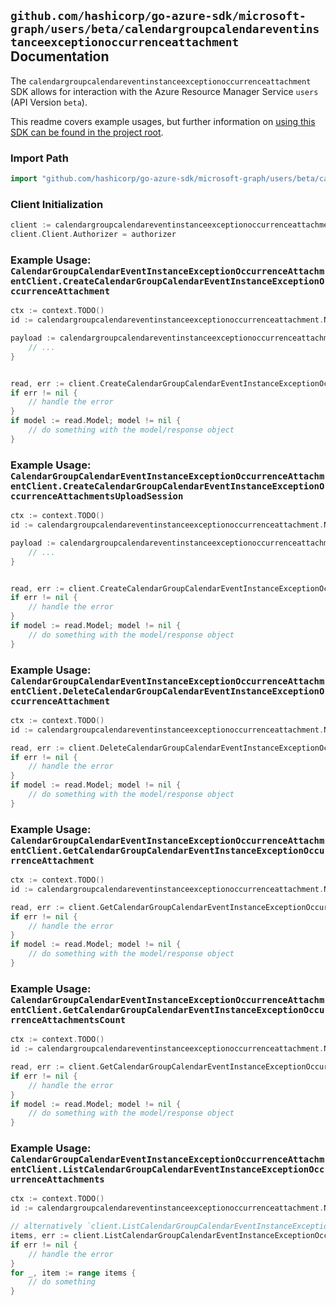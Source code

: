 
## `github.com/hashicorp/go-azure-sdk/microsoft-graph/users/beta/calendargroupcalendareventinstanceexceptionoccurrenceattachment` Documentation

The `calendargroupcalendareventinstanceexceptionoccurrenceattachment` SDK allows for interaction with the Azure Resource Manager Service `users` (API Version `beta`).

This readme covers example usages, but further information on [using this SDK can be found in the project root](https://github.com/hashicorp/go-azure-sdk/tree/main/docs).

### Import Path

```go
import "github.com/hashicorp/go-azure-sdk/microsoft-graph/users/beta/calendargroupcalendareventinstanceexceptionoccurrenceattachment"
```


### Client Initialization

```go
client := calendargroupcalendareventinstanceexceptionoccurrenceattachment.NewCalendarGroupCalendarEventInstanceExceptionOccurrenceAttachmentClientWithBaseURI("https://management.azure.com")
client.Client.Authorizer = authorizer
```


### Example Usage: `CalendarGroupCalendarEventInstanceExceptionOccurrenceAttachmentClient.CreateCalendarGroupCalendarEventInstanceExceptionOccurrenceAttachment`

```go
ctx := context.TODO()
id := calendargroupcalendareventinstanceexceptionoccurrenceattachment.NewUserIdCalendarGroupIdCalendarIdEventIdInstanceIdExceptionOccurrenceID("userIdValue", "calendarGroupIdValue", "calendarIdValue", "eventIdValue", "eventId1Value", "eventId2Value")

payload := calendargroupcalendareventinstanceexceptionoccurrenceattachment.Attachment{
	// ...
}


read, err := client.CreateCalendarGroupCalendarEventInstanceExceptionOccurrenceAttachment(ctx, id, payload)
if err != nil {
	// handle the error
}
if model := read.Model; model != nil {
	// do something with the model/response object
}
```


### Example Usage: `CalendarGroupCalendarEventInstanceExceptionOccurrenceAttachmentClient.CreateCalendarGroupCalendarEventInstanceExceptionOccurrenceAttachmentsUploadSession`

```go
ctx := context.TODO()
id := calendargroupcalendareventinstanceexceptionoccurrenceattachment.NewUserIdCalendarGroupIdCalendarIdEventIdInstanceIdExceptionOccurrenceID("userIdValue", "calendarGroupIdValue", "calendarIdValue", "eventIdValue", "eventId1Value", "eventId2Value")

payload := calendargroupcalendareventinstanceexceptionoccurrenceattachment.CreateCalendarGroupCalendarEventInstanceExceptionOccurrenceAttachmentsUploadSessionRequest{
	// ...
}


read, err := client.CreateCalendarGroupCalendarEventInstanceExceptionOccurrenceAttachmentsUploadSession(ctx, id, payload)
if err != nil {
	// handle the error
}
if model := read.Model; model != nil {
	// do something with the model/response object
}
```


### Example Usage: `CalendarGroupCalendarEventInstanceExceptionOccurrenceAttachmentClient.DeleteCalendarGroupCalendarEventInstanceExceptionOccurrenceAttachment`

```go
ctx := context.TODO()
id := calendargroupcalendareventinstanceexceptionoccurrenceattachment.NewUserIdCalendarGroupIdCalendarIdEventIdInstanceIdExceptionOccurrenceIdAttachmentID("userIdValue", "calendarGroupIdValue", "calendarIdValue", "eventIdValue", "eventId1Value", "eventId2Value", "attachmentIdValue")

read, err := client.DeleteCalendarGroupCalendarEventInstanceExceptionOccurrenceAttachment(ctx, id, calendargroupcalendareventinstanceexceptionoccurrenceattachment.DefaultDeleteCalendarGroupCalendarEventInstanceExceptionOccurrenceAttachmentOperationOptions())
if err != nil {
	// handle the error
}
if model := read.Model; model != nil {
	// do something with the model/response object
}
```


### Example Usage: `CalendarGroupCalendarEventInstanceExceptionOccurrenceAttachmentClient.GetCalendarGroupCalendarEventInstanceExceptionOccurrenceAttachment`

```go
ctx := context.TODO()
id := calendargroupcalendareventinstanceexceptionoccurrenceattachment.NewUserIdCalendarGroupIdCalendarIdEventIdInstanceIdExceptionOccurrenceIdAttachmentID("userIdValue", "calendarGroupIdValue", "calendarIdValue", "eventIdValue", "eventId1Value", "eventId2Value", "attachmentIdValue")

read, err := client.GetCalendarGroupCalendarEventInstanceExceptionOccurrenceAttachment(ctx, id, calendargroupcalendareventinstanceexceptionoccurrenceattachment.DefaultGetCalendarGroupCalendarEventInstanceExceptionOccurrenceAttachmentOperationOptions())
if err != nil {
	// handle the error
}
if model := read.Model; model != nil {
	// do something with the model/response object
}
```


### Example Usage: `CalendarGroupCalendarEventInstanceExceptionOccurrenceAttachmentClient.GetCalendarGroupCalendarEventInstanceExceptionOccurrenceAttachmentsCount`

```go
ctx := context.TODO()
id := calendargroupcalendareventinstanceexceptionoccurrenceattachment.NewUserIdCalendarGroupIdCalendarIdEventIdInstanceIdExceptionOccurrenceID("userIdValue", "calendarGroupIdValue", "calendarIdValue", "eventIdValue", "eventId1Value", "eventId2Value")

read, err := client.GetCalendarGroupCalendarEventInstanceExceptionOccurrenceAttachmentsCount(ctx, id, calendargroupcalendareventinstanceexceptionoccurrenceattachment.DefaultGetCalendarGroupCalendarEventInstanceExceptionOccurrenceAttachmentsCountOperationOptions())
if err != nil {
	// handle the error
}
if model := read.Model; model != nil {
	// do something with the model/response object
}
```


### Example Usage: `CalendarGroupCalendarEventInstanceExceptionOccurrenceAttachmentClient.ListCalendarGroupCalendarEventInstanceExceptionOccurrenceAttachments`

```go
ctx := context.TODO()
id := calendargroupcalendareventinstanceexceptionoccurrenceattachment.NewUserIdCalendarGroupIdCalendarIdEventIdInstanceIdExceptionOccurrenceID("userIdValue", "calendarGroupIdValue", "calendarIdValue", "eventIdValue", "eventId1Value", "eventId2Value")

// alternatively `client.ListCalendarGroupCalendarEventInstanceExceptionOccurrenceAttachments(ctx, id, calendargroupcalendareventinstanceexceptionoccurrenceattachment.DefaultListCalendarGroupCalendarEventInstanceExceptionOccurrenceAttachmentsOperationOptions())` can be used to do batched pagination
items, err := client.ListCalendarGroupCalendarEventInstanceExceptionOccurrenceAttachmentsComplete(ctx, id, calendargroupcalendareventinstanceexceptionoccurrenceattachment.DefaultListCalendarGroupCalendarEventInstanceExceptionOccurrenceAttachmentsOperationOptions())
if err != nil {
	// handle the error
}
for _, item := range items {
	// do something
}
```
